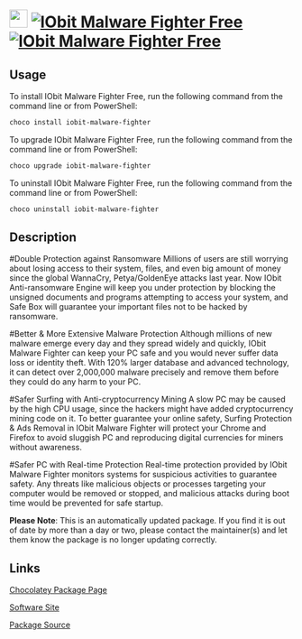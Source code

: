 ﻿# <img src="https://cdn.jsdelivr.net/gh/mkevenaar/chocolatey-packages@4ff8fee8fd1be773bca0fc0b629ce53643c5efb7/icons/iobit-malware-fighter.png" width="32" height="32"/> [![IObit Malware Fighter Free](https://img.shields.io/chocolatey/v/iobit-malware-fighter.svg?label=IObit+Malware+Fighter+Free)](https://chocolatey.org/packages/iobit-malware-fighter) [![IObit Malware Fighter Free](https://img.shields.io/chocolatey/dt/iobit-malware-fighter.svg)](https://chocolatey.org/packages/iobit-malware-fighter)

## Usage
To install IObit Malware Fighter Free, run the following command from the command line or from PowerShell:
```powershell
choco install iobit-malware-fighter
```

To upgrade IObit Malware Fighter Free, run the following command from the command line or from PowerShell:
```powershell
choco upgrade iobit-malware-fighter
```

To uninstall IObit Malware Fighter Free, run the following command from the command line or from PowerShell:
```powershell
choco uninstall iobit-malware-fighter
```

## Description
#Double Protection against Ransomware
Millions of users are still worrying about losing access to their system, files, and even big amount of money since the global WannaCry, Petya/GoldenEye attacks last year. Now IObit Anti-ransomware Engine will keep you under protection by blocking the unsigned documents and programs attempting to access your system, and Safe Box will guarantee your important files not to be hacked by ransomware.

#Better & More Extensive Malware Protection
Although millions of new malware emerge every day and they spread widely and quickly, IObit Malware Fighter can keep your PC safe and you would never suffer data loss or identity theft. With 120% larger database and advanced technology, it can detect over 2,000,000 malware precisely and remove them before they could do any harm to your PC.

#Safer Surfing with Anti-cryptocurrency Mining
A slow PC may be caused by the high CPU usage, since the hackers might have added cryptocurrency mining code on it. To better guarantee your online safety, Surfing Protection & Ads Removal in IObit Malware Fighter will protect your Chrome and Firefox to avoid sluggish PC and reproducing digital currencies for miners without awareness.

#Safer PC with Real-time Protection
Real-time protection provided by IObit Malware Fighter monitors systems for suspicious activities to guarantee safety. Any threats like malicious objects or processes targeting your computer would be removed or stopped, and malicious attacks during boot time would be prevented for safe startup.

**Please Note**: This is an automatically updated package. If you find it is
out of date by more than a day or two, please contact the maintainer(s) and
let them know the package is no longer updating correctly.



## Links
[Chocolatey Package Page](https://chocolatey.org/packages/iobit-malware-fighter)

[Software Site](https://www.iobit.com/en/malware-fighter.php)

[Package Source](https://github.com/mkevenaar/chocolatey-packages/tree/master/automatic/iobit-malware-fighter)

